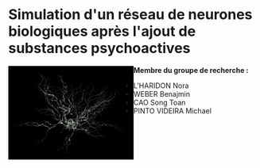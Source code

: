 # Simulation d'un réseau de neurones biologiques après l'ajout de substances psychoactives

<img src="Annexes/Images/neurone_illustration.png" width="50%" align="left">

**Membre du groupe de recherche :**
- L'HARIDON Nora
- WEBER Benajmin
- CAO Song Toan 
- PINTO VIDEIRA Michael
